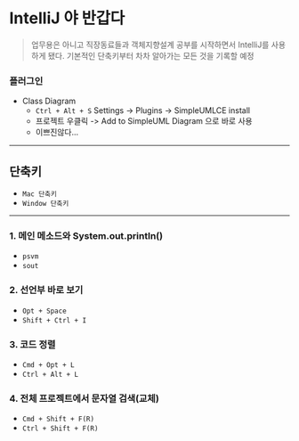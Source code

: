 # IntelliJ 야 반갑다
> 업무용은 아니고 직장동료들과 객체지향설계 공부를 시작하면서
> IntelliJ를 사용하게 됐다. 기본적인 단축키부터 차차 알아가는 모든 것을 기록할 예정

### 플러그인
- Class Diagram
  - `Ctrl + Alt + S` Settings -> Plugins -> SimpleUMLCE install
  - 프로젝트 우클릭 -> Add to SimpleUML Diagram 으로 바로 사용
  - 이쁘진않다...

---

## 단축키
- `Mac 단축키`
- `Window 단축키`
---

### 1. 메인 메소드와 System.out.println()
- `psvm`
- `sout`

### 2. 선언부 바로 보기
- `Opt + Space`
- `Shift + Ctrl + I`

### 3. 코드 정렬
- `Cmd + Opt + L`
- `Ctrl + Alt + L`

### 4. 전체 프로젝트에서 문자열 검색(교체)
- `Cmd + Shift + F(R)`
- `Ctrl + Shift + F(R)`